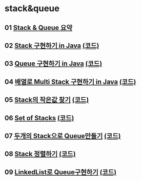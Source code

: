 # stack&queue

## 01 [Stack & Queue 요약](https://github.com/DJ-archive/Algorithm-DataStructure/blob/main/0minyoung0/data_structure/stack&queue/StackQueueSummary.md)

## 02 [Stack 구현하기 in Java](https://youtu.be/whVUYv0Leg0) [(코드)](https://github.com/DJ-archive/Algorithm-DataStructure/blob/main/0minyoung0/data_structure/stack&queue/StackTest.java)

## 03 [Queue 구현하기 in Java](https://youtu.be/W3jNbNGyjMs) [(코드)](https://github.com/DJ-archive/Algorithm-DataStructure/blob/main/0minyoung0/data_structure/stack&queue/QueueTest.java)

## 04 [배열로 Multi Stack 구현하기 in Java](https://youtu.be/lnVhHd0hheU) [(코드)](https://github.com/DJ-archive/Algorithm-DataStructure/blob/main/0minyoung0/data_structure/stack&queue/MultiStacks.java)

## 05 [Stack의 작은값 찾기](https://youtu.be/atPGriLDP9E) [(코드)](https://github.com/DJ-archive/Algorithm-DataStructure/blob/main/0minyoung0/data_structure/stack&queue/Min.java)

## 06 [Set of Stacks](https://youtu.be/P_c_W5cZWwU) [(코드)](https://github.com/DJ-archive/Algorithm-DataStructure/blob/main/0minyoung0/data_structure/stack&queue/SetOfStacksTest.java)

## 07 [두개의 Stack으로 Queue만들기](https://youtu.be/t45d7CgDaDM) [(코드)](https://github.com/DJ-archive/Algorithm-DataStructure/blob/main/0minyoung0/data_structure/stack&queue/MyQueueTest.java)

## 08 [Stack 정렬하기](https://youtu.be/6-tsS9aBfzY) [(코드)](https://github.com/DJ-archive/Algorithm-DataStructure/blob/main/0minyoung0/data_structure/stack&queue/StackSort.java)

## 09 [LinkedList로 Queue구현하기](https://youtu.be/PkTKe_wUfUI) [(코드)](https://github.com/DJ-archive/Algorithm-DataStructure/blob/main/0minyoung0/data_structure/stack&queue/LinkedListQueue.java)